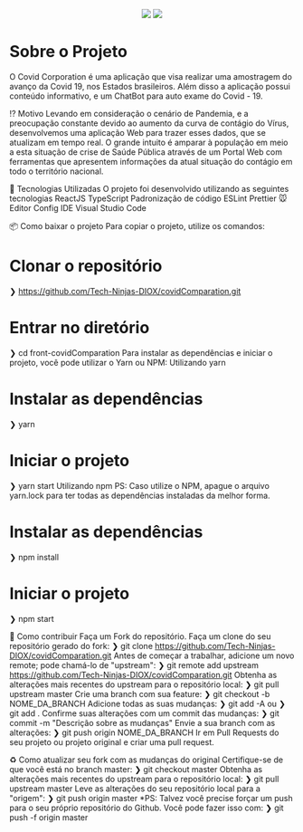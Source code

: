 <p align="center"> <img src="https://img.shields.io/static/v1?label=React&message=framework&color=blue&style=for-the-badge&logo=React"/>
<img src="https://img.shields.io/static/v1?label=JavaScript&message=framework&color=blue&style=for-the-badge&logo=JavaScript"/></p>


<h1 align="justify"> Sobre o Projeto</h1>
O Covid Corporation é uma aplicação que visa realizar uma amostragem do avanço da Covid 19, nos Estados brasileiros. Além disso a aplicação possui conteúdo informativo, e um ChatBot para auto exame do Covid - 19.

⁉️ Motivo
Levando em consideração o cenário de Pandemia, e a preocupação constante devido ao aumento da curva de contágio do Vírus, desenvolvemos uma aplicação Web para trazer esses dados, que se atualizam em tempo real.
O grande intuito é amparar à população em meio a esta situação de crise de Saúde Pública através de um Portal Web com ferramentas que apresentem informações da atual situação do contágio em todo o território nacional. 

🚀 Tecnologias Utilizadas
O projeto foi desenvolvido utilizando as seguintes tecnologias
ReactJS
TypeScript
Padronização de código
ESLint
Prettier
🐭 Editor Config
IDE
Visual Studio Code

📦 Como baixar o projeto
Para copiar o projeto, utilize os comandos:
 # Clonar o repositório
  ❯ https://github.com/Tech-Ninjas-DIOX/covidComparation.git

  # Entrar no diretório
  ❯ cd front-covidComparation
Para instalar as dependências e iniciar o projeto, você pode utilizar o Yarn ou NPM:
Utilizando yarn
 # Instalar as dependências
  ❯ yarn

  # Iniciar o projeto
  ❯ yarn start
Utilizando npm
PS: Caso utilize o NPM, apague o arquivo yarn.lock para ter todas as dependências instaladas da melhor forma.
 # Instalar as dependências
  ❯ npm install

  # Iniciar o projeto
  ❯ npm start

🔗 Como contribuir
Faça um Fork do repositório.
Faça um clone do seu repositório gerado do fork:
❯ git clone https://github.com/Tech-Ninjas-DIOX/covidComparation.git
Antes de começar a trabalhar, adicione um novo remote; pode chamá-lo de "upstream":
❯ git remote add upstream https://github.com/Tech-Ninjas-DIOX/covidComparation.git
Obtenha as alterações mais recentes do upstream para o repositório local:
❯ git pull upstream master
Crie uma branch com sua feature:
❯ git checkout -b NOME_DA_BRANCH
Adicione todas as suas mudanças:
❯ git add -A ou ❯ git add .
Confirme suas alterações com um commit das mudanças:
❯ git commit -m "Descrição sobre as mudanças"
Envie a sua branch com as alterações:
❯ git push origin NOME_DA_BRANCH
Ir em Pull Requests do seu projeto ou projeto original e criar uma pull request.

♻️ Como atualizar seu fork com as mudanças do original
Certifique-se de que você está no branch master:
❯ git checkout master
Obtenha as alterações mais recentes do upstream para o repositório local:
❯ git pull upstream master
Leve as alterações do seu repositório local para a "origem":
❯ git push origin master
*PS: Talvez você precise forçar um push para o seu próprio repositório do Github. Você pode fazer isso com:
❯ git push -f origin master


